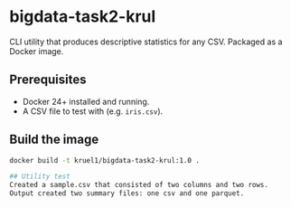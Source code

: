 # bigdata-task2-krul

CLI utility that produces descriptive statistics for any CSV. Packaged as a Docker image.

## Prerequisites
* Docker 24+ installed and running.
* A CSV file to test with (e.g. `iris.csv`).

## Build the image
```bash
docker build -t kruel1/bigdata-task2-krul:1.0 .

## Utility test
Created a sample.csv that consisted of two columns and two rows.
Output created two summary files: one csv and one parquet.